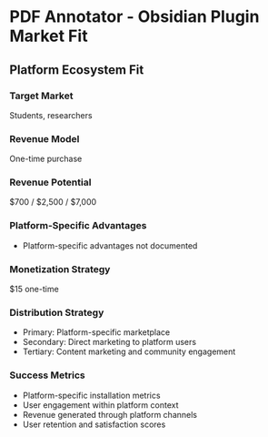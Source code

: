 # PDF Annotator - Obsidian Plugin Market Fit

## Platform Ecosystem Fit

### Target Market
Students, researchers

### Revenue Model
One-time purchase

### Revenue Potential
$700 / $2,500 / $7,000

### Platform-Specific Advantages
- Platform-specific advantages not documented

### Monetization Strategy
$15 one-time

### Distribution Strategy
- Primary: Platform-specific marketplace
- Secondary: Direct marketing to platform users
- Tertiary: Content marketing and community engagement

### Success Metrics
- Platform-specific installation metrics
- User engagement within platform context
- Revenue generated through platform channels
- User retention and satisfaction scores
